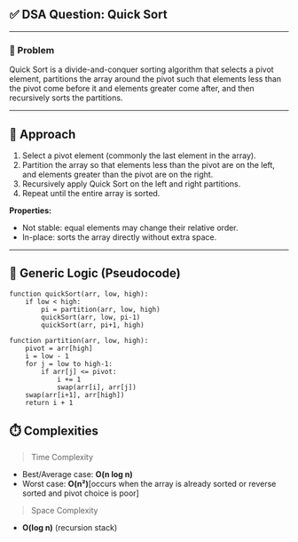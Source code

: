 ## ✅ DSA Question: Quick Sort

---

### 🧠 Problem  

Quick Sort is a divide-and-conquer sorting algorithm that selects a pivot element, partitions the array around the pivot such that elements less than the pivot come before it and elements greater come after, and then recursively sorts the partitions.

---

## 🧭 Approach

1. Select a pivot element (commonly the last element in the array).  
2. Partition the array so that elements less than the pivot are on the left, and elements greater than the pivot are on the right.  
3. Recursively apply Quick Sort on the left and right partitions.  
4. Repeat until the entire array is sorted.  

**Properties:**  
- Not stable: equal elements may change their relative order.  
- In-place: sorts the array directly without extra space.  

---

## 🔁 Generic Logic (Pseudocode)
```text
function quickSort(arr, low, high):
    if low < high:
        pi = partition(arr, low, high)
        quickSort(arr, low, pi-1)
        quickSort(arr, pi+1, high)

function partition(arr, low, high):
    pivot = arr[high]
    i = low - 1
    for j = low to high-1:
        if arr[j] <= pivot:
            i += 1
            swap(arr[i], arr[j])
    swap(arr[i+1], arr[high])
    return i + 1
```
## ⏱️ Complexities
 > Time Complexity
* Best/Average case: **O(n log n)**
* Worst case: **O(n²)**[occurs when the array is already sorted or reverse sorted and pivot choice is poor]



> Space Complexity
* **O(log n)** (recursion stack)



